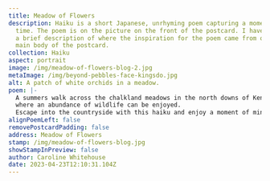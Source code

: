 ```yaml
---
title: Meadow of Flowers
description: Haiku is a short Japanese, unrhyming poem capturing a moment in
  time. The poem is on the picture on the front of the postcard. I have written
  a brief description of where the inspiration for the poem came from on the
  main body of the postcard.
collection: Haiku
aspect: portrait
image: /img/meadow-of-flowers-blog-2.jpg
metaImage: /img/beyond-pebbles-face-kingsdo.jpg
alt: A patch of white orchids in a meadow.
poem: |-
  A summers walk across the chalkland meadows in the north downs of Kent, 
  where an abundance of wildlife can be enjoyed. 
  Escape into the countryside with this haiku and enjoy a moment of mindfulness.
alignPoemLeft: false
removePostcardPadding: false
address: Meadow of Flowers
stamp: /img/meadow-of-flowers-blog.jpg
showStampInPreview: false
author: Caroline Whitehouse
date: 2023-04-23T12:10:31.104Z
---
```

